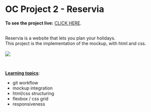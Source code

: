 # OC Project 2 - Reservia

**To see the project live:** [CLICK HERE](https://newnightcoder.github.io/DanielJulien_2_29042021/). <br><br>

Reservia is a website that lets you plan your holidays.  
This project is the implementation of the mockup, with html and css.<br><br>
![](https://jigsaw.w3.org/css-validator/images/vcss-blue)

<br>

**<u>Learning topics</u>**:

- git workflow
- mockup integration
- html/css structuring
- flexbox / css grid
- responsiveness
